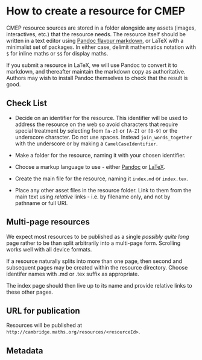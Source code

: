 How to create a resource for CMEP
=================================

CMEP resource sources are stored in a folder alongside any assets (images, interactives, etc.) that the resource needs. The resource itself should be written in a text editor using [Pandoc flavour markdown](http://johnmacfarlane.net/pandoc/README.html), or LaTeX with a minimalist set of packages. In either case, delimit mathematics notation with `$` for inline maths or `$$` for display maths.

If you submit a resource in LaTeX, we will use Pandoc to convert it to markdown, and thereafter maintain the markdown copy as authoritative. Authors may wish to install Pandoc themselves to check that the result is good.

Check List
----------

- Decide on an identifier for the resource. This identifier will be used
to address the resource on the web so avoid characters that require special treatment by selecting from `[a-z]` or `[A-Z]` or `[0-9]` or the underscore character. Do not use spaces. Instead `join_words_together` with the underscore or by making a `CamelCaseIdentifier`.

- Make a folder for the resource, naming it with your chosen identifier.

- Choose a markup language to use - either [Pandoc]() or [LaTeX](http://latex-project.org/guides/).

- Create the main file for the resource, naming it `index.md` or `index.tex`. 

- Place any other asset files in the resource folder. Link to them from the main text using _relative_ links - i.e. by filename only, and not by pathname or full URI.

Multi-page resources
--------------------

We expect most resources to be published as a single _possibly quite long_ page rather to be than split arbitrarily into a multi-page form. Scrolling works well with all device formats.

If a resource naturally splits into more than one page, then second and subsequent pages may be created within the resource directory. Choose identifer names with .md or .tex suffix as appropriate.

The index page should then live up to its name and provide relative links to these other pages.

URL for publication
-------------------

Resources will be published at 
`http://cambridge.maths.org/resources/<resourceId>`.

Metadata
--------


